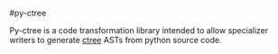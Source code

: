 #py-ctree

Py-ctree is a code transformation library intended to allow specializer writers to generate [ctree](https://github.com/ucb-sejits/ctree) ASTs from python source code.
